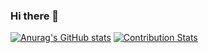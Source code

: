 ### Hi there 👋
[![Anurag's GitHub stats](https://github-readme-stats.vercel.app/api?username=terrorawm)](https://github.com/anuraghazra/github-readme-stats)
[![Contribution Stats](https://github-contribution-stats.vercel.app/api/?username=terrorawm)](https://github.com/LordDashMe/github-contribution-stats/)
<!--
**TerrorAWM/TerrorAWM** is a ✨ _special_ ✨ repository because its `README.md` (this file) appears on your GitHub profile.

Here are some ideas to get you started:

- 🔭 I’m currently working on ...
- 🌱 I’m currently learning ...
- 👯 I’m looking to collaborate on ...
- 🤔 I’m looking for help with ...
- 💬 Ask me about ...
- 📫 How to reach me: ...
- 😄 Pronouns: ...
- ⚡ Fun fact: ...
-->
